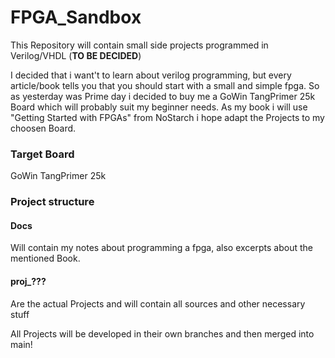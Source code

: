 # FPGA_Sandbox

This Repository will contain small side projects programmed in Verilog/VHDL (__TO BE DECIDED__)

I decided that i want't to learn about verilog programming, but every article/book tells you that
you should start with a small and simple fpga. So as yesterday was Prime day i decided to buy me
a GoWin TangPrimer 25k Board which will probably suit my beginner needs. As my book i will use
"Getting Started with FPGAs" from NoStarch i hope adapt the Projects to my choosen Board.

### Target Board

GoWin TangPrimer 25k

### Project structure

#### Docs

Will contain my notes about programming a fpga, also excerpts about the mentioned Book.

#### proj_???

Are the actual Projects and will contain all sources and other necessary stuff

All Projects will be developed in their own branches and then merged into main!